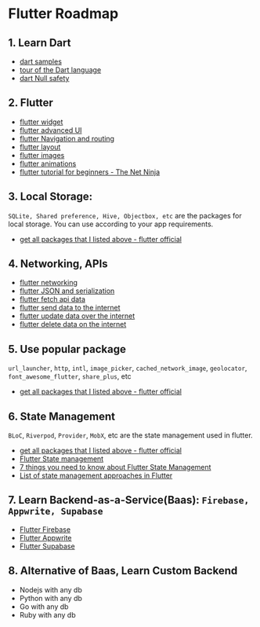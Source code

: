 # Flutter Roadmap

## 1. Learn Dart

- [dart samples](https://dart.dev/samples)
- [tour of the Dart language](https://dart.dev/guides/language/language-tour)
- [dart Null safety](https://dart.dev/codelabs/null-safety)

## 2. Flutter

- [flutter widget](https://docs.flutter.dev/development/ui/widgets)
- [flutter advanced UI](https://docs.flutter.dev/development/ui/advanced)
- [flutter Navigation and routing](https://docs.flutter.dev/development/ui/navigation)
- [flutter layout](https://docs.flutter.dev/development/ui/layout)
- [flutter images](https://docs.flutter.dev/development/ui/assets-and-images)
- [flutter animations](https://docs.flutter.dev/development/ui/animations)
- [flutter tutorial for beginners - The Net Ninja](https://www.youtube.com/watch?v=1ukSR1GRtMU&list=PL4cUxeGkcC9jLYyp2Aoh6hcWuxFDX6PBJ)

## 3. Local Storage: 

```SQLite, Shared preference, Hive, Objectbox, etc``` are the packages for local storage. You can use according to your app requirements.

- [get all packages that I listed above - flutter official](https://pub.dev/)

## 4. Networking, APIs

- [flutter networking](https://docs.flutter.dev/development/data-and-backend/networking)
- [flutter JSON and serialization](https://docs.flutter.dev/development/data-and-backend/json)
- [flutter fetch api data](https://docs.flutter.dev/cookbook/networking/fetch-data)
- [flutter send data to the internet](https://docs.flutter.dev/cookbook/networking/send-data)
- [flutter update data over the internet](https://docs.flutter.dev/cookbook/networking/update-data)
- [flutter delete data on the internet](https://docs.flutter.dev/cookbook/networking/delete-data)

## 5. Use popular package

`url_launcher`, `http`, `intl`, `image_picker`, `cached_network_image`, `geolocator`, `font_awesome_flutter`, `share_plus`, etc

- [get all packages that I listed above - flutter official](https://pub.dev/)

## 6. State Management

`BLoC`, `Riverpod`, `Provider`, `MobX`, etc are the state management used in flutter.

- [get all packages that I listed above - flutter official](https://pub.dev/)
- [Flutter State management](https://docs.flutter.dev/development/data-and-backend/state-mgmt)
- [7 things you need to know about Flutter State Management](https://medium.com/dhiwise/7-things-you-need-to-know-about-flutter-state-management-42f840ef022e)
- [List of state management approaches in Flutter](https://docs.flutter.dev/development/data-and-backend/state-mgmt/options)

## 7. Learn Backend-as-a-Service(Baas): ```Firebase, Appwrite, Supabase```

- [Flutter Firebase](https://firebase.flutter.dev/docs/overview)
- [Flutter Appwrite](https://appwrite.io/docs/getting-started-for-flutter)
- [Flutter Supabase](https://supabase.com/docs/guides/with-flutter)

## 8. Alternative of Baas, Learn Custom Backend

- Nodejs with any db
- Python with any db
- Go with any db
- Ruby with any db

